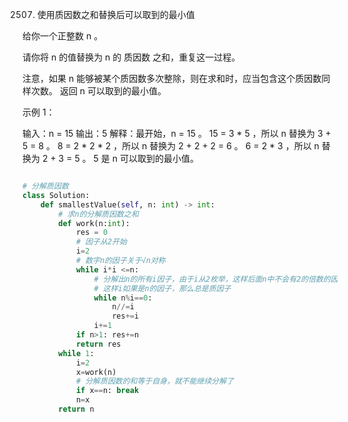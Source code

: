 2507. 使用质因数之和替换后可以取到的最小值

给你一个正整数 n 。

请你将 n 的值替换为 n 的 质因数 之和，重复这一过程。

注意，如果 n 能够被某个质因数多次整除，则在求和时，应当包含这个质因数同样次数。
返回 n 可以取到的最小值。

 

示例 1：

输入：n = 15
输出：5
解释：最开始，n = 15 。
15 = 3 * 5 ，所以 n 替换为 3 + 5 = 8 。
8 = 2 * 2 * 2 ，所以 n 替换为 2 + 2 + 2 = 6 。
6 = 2 * 3 ，所以 n 替换为 2 + 3 = 5 。
5 是 n 可以取到的最小值。

```py

# 分解质因数
class Solution:
    def smallestValue(self, n: int) -> int:
        # 求n的分解质因数之和
        def work(n:int):
            res = 0
            # 因子从2开始
            i=2
            # 数字n的因子关于√n对称
            while i*i <=n:
                # 分解出n的所有i因子，由于i从2枚举，这样后面n中不会有2的倍数的因子，3的倍数因子，
                # 这样i如果是n的因子，那么总是质因子
                while n%i==0:
                    n//=i
                    res+=i
                i+=1
            if n>1: res+=n
            return res
        while 1:
            i=2
            x=work(n)
            # 分解质因数的和等于自身，就不能继续分解了
            if x==n: break
            n=x
        return n